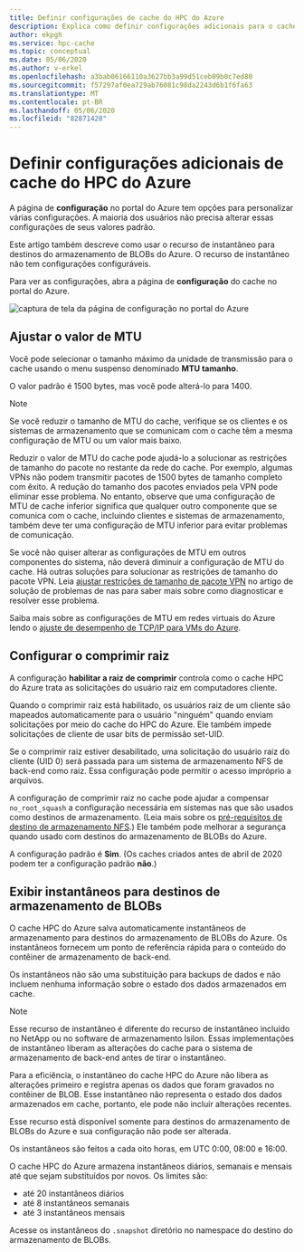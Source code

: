 ```yaml
---
title: Definir configurações de cache do HPC do Azure
description: Explica como definir configurações adicionais para o cache, como MTU e não-raiz-comprimir, e como acessar os instantâneos Express de destinos do armazenamento de BLOBs do Azure.
author: ekpgh
ms.service: hpc-cache
ms.topic: conceptual
ms.date: 05/06/2020
ms.author: v-erkel
ms.openlocfilehash: a3bab06166110a3627bb3a99d51ceb09b0c7ed80
ms.sourcegitcommit: f57297af0ea729ab76081c98da2243d6b1f6fa63
ms.translationtype: MT
ms.contentlocale: pt-BR
ms.lasthandoff: 05/06/2020
ms.locfileid: "82871420"
---
```

# <a name="configure-additional-azure-hpc-cache-settings"></a>Definir configurações adicionais de cache do HPC do Azure

A página de **configuração** no portal do Azure tem opções para personalizar várias configurações. A maioria dos usuários não precisa alterar essas configurações de seus valores padrão.

Este artigo também descreve como usar o recurso de instantâneo para destinos do armazenamento de BLOBs do Azure. O recurso de instantâneo não tem configurações configuráveis.

Para ver as configurações, abra a página de **configuração** do cache no portal do Azure.

![captura de tela da página de configuração no portal do Azure](media/configuration.png)

## <a name="adjust-mtu-value"></a>Ajustar o valor de MTU
<!-- linked from troubleshoot-nas article -->

Você pode selecionar o tamanho máximo da unidade de transmissão para o cache usando o menu suspenso denominado **MTU tamanho**.

O valor padrão é 1500 bytes, mas você pode alterá-lo para 1400.

> [!NOTE]
> Se você reduzir o tamanho de MTU do cache, verifique se os clientes e os sistemas de armazenamento que se comunicam com o cache têm a mesma configuração de MTU ou um valor mais baixo.

Reduzir o valor de MTU do cache pode ajudá-lo a solucionar as restrições de tamanho do pacote no restante da rede do cache. Por exemplo, algumas VPNs não podem transmitir pacotes de 1500 bytes de tamanho completo com êxito. A redução do tamanho dos pacotes enviados pela VPN pode eliminar esse problema. No entanto, observe que uma configuração de MTU de cache inferior significa que qualquer outro componente que se comunica com o cache, incluindo clientes e sistemas de armazenamento, também deve ter uma configuração de MTU inferior para evitar problemas de comunicação.

Se você não quiser alterar as configurações de MTU em outros componentes do sistema, não deverá diminuir a configuração de MTU do cache. Há outras soluções para solucionar as restrições de tamanho do pacote VPN. Leia [ajustar restrições de tamanho de pacote VPN](troubleshoot-nas.md#adjust-vpn-packet-size-restrictions) no artigo de solução de problemas de nas para saber mais sobre como diagnosticar e resolver esse problema.

Saiba mais sobre as configurações de MTU em redes virtuais do Azure lendo o [ajuste de desempenho de TCP/IP para VMs do Azure](../virtual-network/virtual-network-tcpip-performance-tuning.md).

## <a name="configure-root-squash"></a>Configurar o comprimir raiz
<!-- linked from troubleshoot -->

A configuração **habilitar a raiz de comprimir** controla como o cache HPC do Azure trata as solicitações do usuário raiz em computadores cliente.

Quando o comprimir raiz está habilitado, os usuários raiz de um cliente são mapeados automaticamente para o usuário "ninguém" quando enviam solicitações por meio do cache do HPC do Azure. Ele também impede solicitações de cliente de usar bits de permissão set-UID.

Se o comprimir raiz estiver desabilitado, uma solicitação do usuário raiz do cliente (UID 0) será passada para um sistema de armazenamento NFS de back-end como raiz. Essa configuração pode permitir o acesso impróprio a arquivos.

A configuração de comprimir raiz no cache pode ajudar a compensar ``no_root_squash`` a configuração necessária em sistemas nas que são usados como destinos de armazenamento. (Leia mais sobre os [pré-requisitos de destino de armazenamento NFS](hpc-cache-prereqs.md#nfs-storage-requirements).) Ele também pode melhorar a segurança quando usado com destinos do armazenamento de BLOBs do Azure.

A configuração padrão é **Sim**. (Os caches criados antes de abril de 2020 podem ter a configuração padrão **não**.)

## <a name="view-snapshots-for-blob-storage-targets"></a>Exibir instantâneos para destinos de armazenamento de BLOBs

O cache HPC do Azure salva automaticamente instantâneos de armazenamento para destinos do armazenamento de BLOBs do Azure. Os instantâneos fornecem um ponto de referência rápida para o conteúdo do contêiner de armazenamento de back-end.

Os instantâneos não são uma substituição para backups de dados e não incluem nenhuma informação sobre o estado dos dados armazenados em cache.

> [!NOTE]
> Esse recurso de instantâneo é diferente do recurso de instantâneo incluído no NetApp ou no software de armazenamento Isilon. Essas implementações de instantâneo liberam as alterações do cache para o sistema de armazenamento de back-end antes de tirar o instantâneo.
>
> Para a eficiência, o instantâneo do cache HPC do Azure não libera as alterações primeiro e registra apenas os dados que foram gravados no contêiner de BLOB. Esse instantâneo não representa o estado dos dados armazenados em cache, portanto, ele pode não incluir alterações recentes.

Esse recurso está disponível somente para destinos do armazenamento de BLOBs do Azure e sua configuração não pode ser alterada.

Os instantâneos são feitos a cada oito horas, em UTC 0:00, 08:00 e 16:00.

O cache HPC do Azure armazena instantâneos diários, semanais e mensais até que sejam substituídos por novos. Os limites são:

* até 20 instantâneos diários
* até 8 instantâneos semanais
* até 3 instantâneos mensais

Acesse os instantâneos do `.snapshot` diretório no namespace do destino do armazenamento de BLOBs.
